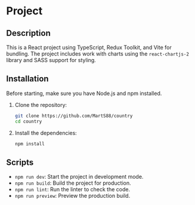 # Project

## Description
This is a React project using TypeScript, Redux Toolkit, and Vite for bundling. The project includes work with charts using the `react-chartjs-2` library and SASS support for styling.

## Installation
Before starting, make sure you have Node.js and npm installed.

1. Clone the repository:
    ```sh
    git clone https://github.com/MartS88/country
    cd country
    ```

2. Install the dependencies:
    ```sh
    npm install
    ```

## Scripts

- `npm run dev`: Start the project in development mode.
- `npm run build`: Build the project for production.
- `npm run lint`: Run the linter to check the code.
- `npm run preview`: Preview the production build.